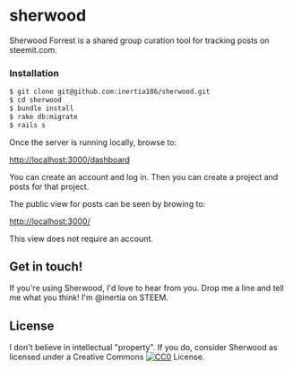 # sherwood

Sherwood Forrest is a shared group curation tool for tracking posts on steemit.com.

### Installation

```bash
$ git clone git@github.com:inertia186/sherwood.git
$ cd sherwood
$ bundle install
$ rake db:migrate
$ rails s
```

Once the server is running locally, browse to:

[http://localhost:3000/dashboard](http://localhost:3000/dashboard)

You can create an account and log in.  Then you can create a project and posts for that project.

The public view for posts can be seen by browing to:

[http://localhost:3000/](http://localhost:3000/)

This view does not require an account.

## Get in touch!

If you're using Sherwood, I'd love to hear from you.  Drop me a line and tell me what you think!  I'm @inertia on STEEM.
  
## License

I don't believe in intellectual "property".  If you do, consider Sherwood as licensed under a Creative Commons [![CC0](http://i.creativecommons.org/p/zero/1.0/80x15.png)](http://creativecommons.org/publicdomain/zero/1.0/) License.
